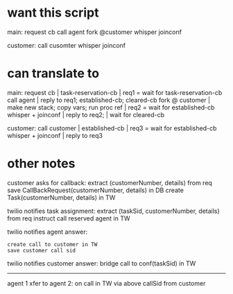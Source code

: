# want this script

main:
  request cb
  call agent
  fork @customer
  whisper
  joinconf

customer:
  call cusomter
  whisper
  joinconf

# can translate to

main:
  request cb | task-reservation-cb
  | req1 = wait for task-reservation-cb
  call agent | reply to req1; established-cb; cleared-cb
  fork @ customer | make new stack; copy vars; run proc ref
  | req2 = wait for established-cb
  whisper + joinconf | reply to req2;
  | wait for cleared-cb

customer:
  call customer | established-cb
  | req3 = wait for established-cb
  whisper + joinconf | reply to req3


# other notes

customer asks for callback:
    extract (customerNumber, details) from req
    save CallBackRequest(customerNumber, details) in DB
    create Task(customerNumber, details) in TW

twilio notifies task assignment:
    extract (taskSid, customerNumber, details) from req
    instruct call reserved agent in TW

twilio notifies agent answer:
    

    create call to customer in TW
    save customer call sid

twilio notifies customer answer:
    bridge call to conf(taskSid) in TW

--------------


agent 1 xfer to agent 2:
    on call in TW via above
    callSid from customer
